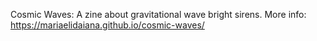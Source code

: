 Cosmic Waves: A zine about gravitational wave bright sirens. More info: https://mariaelidaiana.github.io/cosmic-waves/ 
